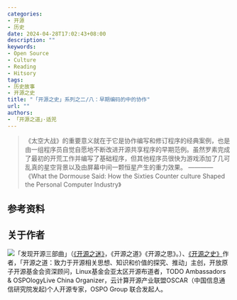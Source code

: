 ```yaml
---
categories:
- 开源
- 历史
date: 2024-04-28T17:02:43+08:00
description: ""
keywords:
- Open Source
- Culture
- Reading
- Hitsory
tags:
- 历史故事
- 开源之史
title: "「开源之史」系列之二/八：早期编码的中的协作"
url: ""
authors:
- 「开源之道」·适兕
---
```


> 《太空大战》的重要意义就在于它是协作编写和修订程序的经典案例，也是由一组程序员自觉自愿地不断改进开源共享程序的早期范例。虽然罗素完成了最初的开荒工作并编写了基础程序，但其他程序员很快为游戏添加了几可乱真的星空背景以及由屏幕中间一颗恒星产生的重力效果。
>     ———— 《What the Dormouse Said: How the Sixties Counter culture Shaped the Personal Computer Industry》


## 参考资料



## 关于作者

![](/public/kuosi-face-of-os.png)「发现开源三部曲」（[《开源之迷》](posts/book-of-open-source/the-fascinating-of-open-source/)，《开源之道》《开源之思》。）、[《开源之史》](posts/history-of-open-source/summary/)作者，「开源之道：致力于开源相关思想、知识和价值的探究、推动」主创，开放原子开源基金会资深顾问，Linux基金会亚太区开源布道者，TODO Ambassadors & OSPOlogyLive China Organizer，云计算开源产业联盟OSCAR（中国信息通信研究院发起)个人开源专家，OSPO Group 联合发起人。